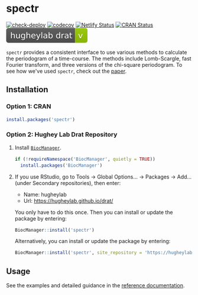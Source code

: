 # spectr

[![check-deploy](https://github.com/hugheylab/spectr/workflows/check-deploy/badge.svg)](https://github.com/hugheylab/spectr/actions)
[![codecov](https://codecov.io/gh/hugheylab/spectr/branch/master/graph/badge.svg)](https://codecov.io/gh/hugheylab/spectr)
[![Netlify Status](https://api.netlify.com/api/v1/badges/eea83c4a-3e36-4245-8195-d0c15115832b/deploy-status)](https://app.netlify.com/sites/kind-edison-268732/deploys)
[![CRAN Status](https://www.r-pkg.org/badges/version/spectr)](https://cran.r-project.org/package=spectr)
[![drat version](https://raw.githubusercontent.com/hugheylab/drat/gh-pages/badges/spectr_drat_badge.svg)](https://github.com/hugheylab/drat/tree/gh-pages/src/contrib)

`spectr` provides a consistent interface to use various methods to calculate the periodogram of a time-course. The methods include Lomb-Scargle, fast Fourier transform, and three versions of the chi-square periodogram. To see how we've used `spectr`, check out the [paper](https://doi.org/10.1371/journal.pcbi.1008567).

## Installation

### Option 1: CRAN

```r
install.packages('spectr')
```

### Option 2: Hughey Lab Drat Repository

1. Install [`BiocManager`](https://cran.r-project.org/package=BiocManager).

    ```r
    if (!requireNamespace('BiocManager', quietly = TRUE))
      install.packages('BiocManager')
    ```

1. If you use RStudio, go to Tools → Global Options... → Packages → Add... (under Secondary repositories), then enter:

    - Name: hugheylab
    - Url: https://hugheylab.github.io/drat/

    You only have to do this once. Then you can install or update the package by entering:

    ```r
    BiocManager::install('spectr')
    ```

    Alternatively, you can install or update the package by entering:

    ```r
    BiocManager::install('spectr', site_repository = 'https://hugheylab.github.io/drat/')
    ```

## Usage

See the examples and detailed guidance in the [reference documentation](https://spectr.hugheylab.org/reference/index.html).

